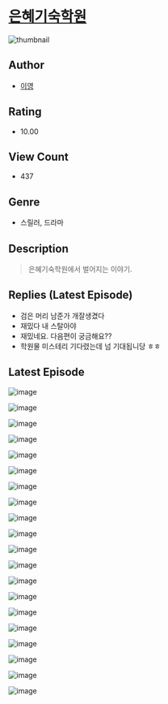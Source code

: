 # [은혜기숙학원](https://comic.naver.com/bestChallenge/list?titleId=810407)
![thumbnail](https://image-comic.pstatic.net/user_contents_data/challenge_comic/2023/05/23/321023/upload_3559031595668628833_480x623.jpeg)

## Author
- [이영](https://comic.naver.com/artistTitle?id=321023)

## Rating
- 10.00

## View Count
- 437

## Genre
- 스릴러, 드라마

## Description
> 은혜기숙학원에서 벌어지는 이야기.

## Replies (Latest Episode)
- 검은 머리 남준가 개잘생겼다
- 재밌다 내 스탈아야
- 재밌네요. 다음편이 궁금해요??
- 학원물 미스테리 기다렸는데 넘 기대됩니당 ㅎㅎ

## Latest Episode
![image](https://image-comic.pstatic.net/user_contents_data/challenge_comic/2023/05/23/321023/upload_7306017505689101878.jpeg)

![image](https://image-comic.pstatic.net/user_contents_data/challenge_comic/2023/05/23/321023/upload_3631090311534555954.jpeg)

![image](https://image-comic.pstatic.net/user_contents_data/challenge_comic/2023/05/23/321023/upload_3979274659348625250.jpeg)

![image](https://image-comic.pstatic.net/user_contents_data/challenge_comic/2023/05/23/321023/upload_3474299738595276597.jpeg)

![image](https://image-comic.pstatic.net/user_contents_data/challenge_comic/2023/05/23/321023/upload_3775195397022377015.jpeg)

![image](https://image-comic.pstatic.net/user_contents_data/challenge_comic/2023/05/23/321023/upload_3618469901500496179.jpeg)

![image](https://image-comic.pstatic.net/user_contents_data/challenge_comic/2023/05/23/321023/upload_3616503072831190370.jpeg)

![image](https://image-comic.pstatic.net/user_contents_data/challenge_comic/2023/05/23/321023/upload_7292000931421380962.jpeg)

![image](https://image-comic.pstatic.net/user_contents_data/challenge_comic/2023/05/23/321023/upload_3977072328884629601.jpeg)

![image](https://image-comic.pstatic.net/user_contents_data/challenge_comic/2023/05/23/321023/upload_7233402454203054131.jpeg)

![image](https://image-comic.pstatic.net/user_contents_data/challenge_comic/2023/05/23/321023/upload_3762305830749562166.jpeg)

![image](https://image-comic.pstatic.net/user_contents_data/challenge_comic/2023/05/23/321023/upload_3905527116730807856.jpeg)

![image](https://image-comic.pstatic.net/user_contents_data/challenge_comic/2023/05/23/321023/upload_3834876866669917796.jpeg)

![image](https://image-comic.pstatic.net/user_contents_data/challenge_comic/2023/05/23/321023/upload_3906136434312229943.jpeg)

![image](https://image-comic.pstatic.net/user_contents_data/challenge_comic/2023/05/23/321023/upload_3977021936909051193.jpeg)

![image](https://image-comic.pstatic.net/user_contents_data/challenge_comic/2023/05/23/321023/upload_3846417358666084665.jpeg)

![image](https://image-comic.pstatic.net/user_contents_data/challenge_comic/2023/05/23/321023/upload_7306019678892155745.jpeg)

![image](https://image-comic.pstatic.net/user_contents_data/challenge_comic/2023/05/23/321023/upload_7377567322067907385.jpeg)

![image](https://image-comic.pstatic.net/user_contents_data/challenge_comic/2023/05/23/321023/upload_4121465706307204962.jpeg)

![image](https://image-comic.pstatic.net/user_contents_data/challenge_comic/2023/05/23/321023/upload_3631699221024301669.jpeg)
